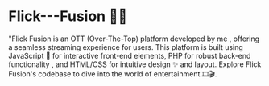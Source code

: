 # Flick---Fusion 🎥🍿
"Flick Fusion is an OTT (Over-The-Top) platform developed by me , offering a seamless streaming experience for users. This platform is built using JavaScript 👾 for interactive front-end elements, PHP for robust back-end functionality , and HTML/CSS for intuitive design ✨ and layout. Explore Flick Fusion's codebase to dive into the world of entertainment 🎞️🎬.
